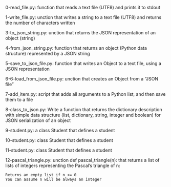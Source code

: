 0-read_file.py: function that reads a text file (UTF8) and prints it to stdout

1-write_file.py: unction that writes a string to a text file (UTF8) and returns the number of characters written

3-to_json_string.py: unction that returns the JSON representation of an object (string)

4-from_json_string.py: function that returns an object (Python data structure) represented by a JSON string

5-save_to_json_file.py: function that writes an Object to a text file, using a JSON representation

6-6-load_from_json_file.py: unction that creates an Object from a “JSON file”

7-add_item.py: script that adds all arguments to a Python list, and then save them to a file

8-class_to_json.py: Write a function that returns the dictionary description with simple data structure (list, dictionary, string, integer and boolean) for JSON serialization of an object

9-student.py: a class Student that defines a student

10-student.py: class Student that defines a student

11-student.py: class Student that defines a student

12-pascal_triangle.py: unction def pascal_triangle(n): that returns a list of lists of integers representing the Pascal’s triangle of n:

    Returns an empty list if n <= 0
    You can assume n will be always an integer